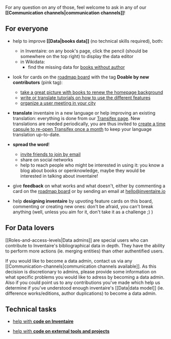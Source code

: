<!-- LANG:EN, title="How to contribute"-->

For any question on any of those, feel welcome to ask in any of our **[[Communication channels|communication channels]]**!

## For everyone

* help to improve **[[Data|books data]]** (no technical skills required), both:
  * in Inventaire: on any book's page, click the pencil (should be somewhere on the top right) to display the data editor
  * in Wikidata:
      * find the missing data for [books without author](http://tools.wmflabs.org/wikidata-game/#mode=no_author)
 
* look for cards on the [roadmap board](https://trello.com/b/0lKcsZDj/inventaire-roadmap) with the tag **Doable by new contributors** (pink tag):
  * [take a great picture with books to renew the homepage background](https://trello.com/c/Ny3dfpkJ/97-take-a-great-picture-with-books-to-renew-the-homepage-background)
  * [write or translate tutorials on how to use the different features](https://wiki.inventaire.io/wiki/Tutorials)
  * [organize a user meeting in your city](https://trello.com/c/EexK1Uve/98-organize-a-user-meeting-in-your-city)

* **translate** inventaire in a new language or help improving an existing translation: everything is done from our [Transifex page](https://www.transifex.com/inventaire/inventaire/). New translations are needed periodically, you are thus invited to [create a time capsule to re-open Transifex once a month](http://maxlath.eu/projects/time-capsule/) to keep your language translation up-to-date.

* **spread the word**!
   * [invite friends to join by email](https://inventaire.io/network/friends)
   * share on social networks
   * help to reach people who might be interested in using it: you know a blog about books or openknowledge, maybe they would be interested in talking about inventaire!

* give **feedback** on what works and what doesn't, either by commenting a card on the [roadmap board](https://trello.com/b/0lKcsZDj/inventaire-roadmap) or by sending an email at hello@inventaire.io 

* help **designing inventaire** by upvoting feature cards on this board, commenting or creating new ones: don't be afraid, you can't break anything (well, unless you aim for it, don't take it as a challenge ;) )

## For Data lovers

[[Roles-and-access-levels|Data admins]] are special users who can contribute to Inventaire's bibliographical data in depth. They have the ability to perform more actions (ie. merging entities) than other authentified users. 

If you would like to become a data admin, contact us via any [[Communication-channels|communication channels available]]. As this decision is discretionary to admins, please provide some information on what specific problems you would like to adress by becoming a data admin. Also if you could point us to any contributions you've made which help us determine if you've understood enough inventaire's [[Data|data model]] (ie. difference works/editions, author duplications) to become a data admin.

## Technical tasks

* [help with **code on Inventaire**](https://github.com/inventaire/inventaire/wiki#new-contributors)

* [help with **code on external tools and projects**]( https://github.com/inventaire/inventaire/wiki/wishlist)
